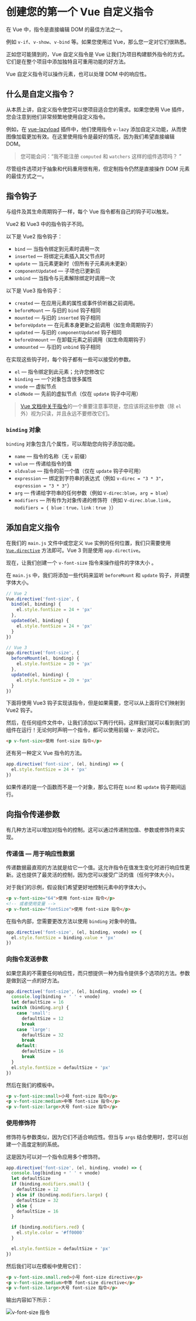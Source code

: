 # 创建您的第一个 Vue 自定义指令

在 Vue 中，指令是直接编辑 DOM 的最佳方法之一。

例如 `v-if`、`v-show`、`v-bind` 等。如果您使用过 Vue，那么您一定对它们很熟悉。

正如您可能猜到的，Vue 自定义指令是 Vue 让我们为项目构建额外指令的方式。它们是在整个项目中添加独特且可重用功能的好方法。

Vue 自定义指令可以操作元素，也可以处理 DOM 中的响应性。

## 什么是自定义指令？

从本质上讲，自定义指令使您可以使项目适合您的需求。如果您使用 Vue 插件，您会注意到他们非常频繁地使用自定义指令。

例如，在 [vue-lazyload](https://github.com/hilongjw/vue-lazyload) 插件中，他们使用指令 `v-lazy` 添加自定义功能，从而使图像加载更加有效。在这里使用指令是最好的情况，因为我们希望直接编辑 DOM。

> 您可能会问：“我不能注册 `computed` 和 `watchers` 这样的组件选项吗？ ”

尽管组件选项对于抽象和代码重用很有用，但定制指令仍然是直接操作 DOM 元素的最佳方式之一。

## 指令钩子

与组件及其生命周期钩子一样，每个 Vue 指令都有自己的钩子可以触发。

Vue2 和 Vue3 中的指令钩子不同。

以下是 Vue2 指令钩子：

- `bind` — 当指令绑定到元素时调用一次
- `inserted` — 将绑定元素插入其父节点时
- `update` — 当元素更新时（但所有子元素尚未更新）
- `componentUpdated` — 子项也已更新后
- `unbind` — 当指令与元素解除绑定时调用一次

以下是 Vue3 指令钩子：

- `created` — 在应用元素的属性或事件侦听器之前调用。
- `beforeMount` — 与旧的 `bind` 钩子相同
- `mounted` — 与旧的 `inserted` 钩子相同
- `beforeUpdate` — 在元素本身更新之前调用（如生命周期钩子）
- `updated` — 与旧的 `componentUpdated` 钩子相同
- `beforeUnmount` — 在卸载元素之前调用（如生命周期钩子）
- `unmounted` — 与旧的 `unbind` 钩子相同

在实现这些钩子时，每个钩子都有一些可以接受的参数。

- `el` — 指令绑定到此元素；允许您修改它
- `binding` — 一个对象包含很多属性
- `vnode` — 虚拟节点
- `oldNode` — 先前的虚拟节点（仅在 `update` 钩子中可用）

> [Vue 文档中关于指令](https://v3.vuejs.org/guide/migration/custom-directives.html)的一个重要注意事项是，您应该将这些参数（除 `el` 外）视为只读，并且永远不要修改它们。

### `binding` 对象

`binding` 对象包含几个属性，可以帮助您向钩子添加功能。

- `name` — 指令的名称（无 `v` 前缀）
- `value` — 传递给指令的值
- `oldvalue` — 指令的前一个值（仅在 `update` 钩子中可用）
- `expression` — 绑定到字符串的表达式（例如 `v-direc = "3 * 3"`，`expression = "3 * 3"`）
- `arg` — 传递给字符串的任何参数（例如 `V-direc:blue`，`arg = blue`）
- `modifiers` — 所有作为对象传递的修饰符（例如 `V-direc.blue.link`，`modifiers = { blue：true，link：true }`）

## 添加自定义指令

在我们的 `main.js` 文件中或您定义 `Vue` 实例的任何位置，我们只需要使用 [`Vue.directive`](https://vuejs.org/v2/api/#Vue-directive) 方法即可。Vue 3 则是使用 `app.directive`。

现在，让我们创建一个 `v-font-size` 指令来操作组件的字体大小 。

在 `main.js` 中，我们将添加一些代码来监听 `beforeMount` 和 `update` 钩子，并调整字体大小。

```js
// Vue 2
Vue.directive('font-size', {
  bind(el, binding) {
    el.style.fontSize = 24 + 'px'
  },
  updated(el, binding) {
    el.style.fontSize = 24 + 'px'
  }
})

// Vue 3
app.directive('font-size', {
  beforeMount(el, binding) {
    el.style.fontSize = 20 + 'px'
  },
  updated(el, binding) {
    el.style.fontSize = 20 + 'px'
  }
})
```

下面将使用 Vue3 钩子实现该指令，但是如果需要，您可以从上面将它们映射到 Vue2 钩子。

然后，在任何组件文件中，让我们添加以下两行代码，这样我们就可以看到我们的组件在运行！无论何时声明一个指令，都可以使用前缀 `v-` 来访问它。

```html
<p v-font-size>使用 font-size 指令</p>
```

还有另一种定义 Vue 指令的方法。

```js
app.directive('font-size', (el, binding) => {
  el.style.fontSize = 24 + 'px'
})
```

如果传递的是一个函数而不是一个对象，那么它将在 `bind` 和 `update` 钩子期间运行。

## 向指令传递参数

有几种方法可以增加对指令的控制。这可以通过传递附加值、参数或修饰符来实现。

### 传递值 — 用于响应性数据

传递数据最直观的方法就是给它一个值。这允许指令在值发生变化时进行响应性更新。这也提供了最灵活的控制，因为您可以接受广泛的值（任何字体大小）。

对于我们的示例，假设我们希望更好地控制元素中的字体大小。

```html
<p v-font-size="64">使用 font-size 指令</p>
<!-- 或者使用变量 -->
<p v-font-size="fontSize">使用 font-size 指令</p>
```

在指令内部，您需要更改方法以使用 `binding` 对象中的值。

```js
app.directive('font-size', (el, binding, vnode) => {
  el.style.fontSize = binding.value + 'px'
})
```

### 向指令发送参数

如果您真的不需要任何响应性，而只想提供一种为指令提供多个选项的方法。参数是做到这一点的好方法。

```js
app.directive('font-size', (el, binding, vnode) => {
  console.log(binding + ' ' + vnode)
  let defaultSize = 16
  switch (binding.arg) {
    case 'small':
      defaultSize = 12
      break
    case 'large':
      defaultSize = 32
      break
    default:
      defaultSize = 16
      break
  }
  el.style.fontSize = defaultSize + 'px'
})
```

然后在我们的模板中。

```html
<p v-font-size:small>小号 font-size 指令</p>
<p v-font-size:medium>中等 font-size 指令</p>
<p v-font-size:large>大号 font-size 指令</p>
```

### 使用修饰符

修饰符与参数类似，因为它们不适合响应性。但当与 `args` 结合使用时，您可以创建一个高度定制的系统。

这是因为可以对一个指令应用多个修饰符。

```js
app.directive('font-size', (el, binding, vnode) => {
  console.log(binding + ' ' + vnode)
  let defaultSize
  if (binding.modifiers.small) {
    defaultSize = 12
  } else if (binding.modifiers.large) {
    defaultSize = 32
  } else {
    defaultSize = 16
  }

  if (binding.modifiers.red) {
    el.style.color = '#ff0000'
  }

  el.style.fontSize = defaultSize + 'px'
})
```

然后我们可以在模板中使用它们：

```html
<p v-font-size.small.red>小号 font-size directive</p>
<p v-font-size.medium>中等 font-size directive</p>
<p v-font-size.large>大号 font-size 指令</p>
```

输出内容如下所示：

![v-font-size 指令](https://upload-images.jianshu.io/upload_images/18281896-cc1905a1b06090b9.png?imageMogr2/auto-orient/strip%7CimageView2/2/w/1240)
